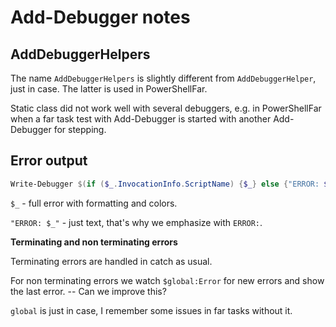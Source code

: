 ﻿# Add-Debugger notes

## AddDebuggerHelpers

The name `AddDebuggerHelpers` is slightly different from `AddDebuggerHelper`,
just in case. The latter is used in PowerShellFar.

Static class did not work well with several debuggers, e.g. in PowerShellFar
when a far task test with Add-Debugger is started with another Add-Debugger
for stepping.

## Error output

```powershell
Write-Debugger $(if ($_.InvocationInfo.ScriptName) {$_} else {"ERROR: $_"})
```

`$_` - full error with formatting and colors.

`"ERROR: $_"` - just text, that's why we emphasize with `ERROR:`.

**Terminating and non terminating errors**

Terminating errors are handled in catch as usual.

For non terminating errors we watch `$global:Error` for new errors and show the
last error. -- Can we improve this?

`global` is just in case, I remember some issues in far tasks without it.
